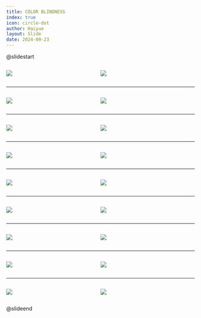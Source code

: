 ```yaml
---
title: COLOR BLINDNESS
index: true
icon: circle-dot
author: Haiyue
layout: Slide
date: 2024-09-23
---
```

 
@slidestart

<div style="display:flex">
<div style="flex:1">

![](https://raw.githubusercontent.com/yclord/reading/refs/heads/master/english/Level-Q/COLOR%20BLINDNESS/001.webp)
</div>
<div style="flex:1">

![](https://raw.githubusercontent.com/yclord/reading/refs/heads/master/english/Level-Q/COLOR%20BLINDNESS/002.webp)
</div>
</div>

---

<div style="display:flex">
<div style="flex:1">

![](https://raw.githubusercontent.com/yclord/reading/refs/heads/master/english/Level-Q/COLOR%20BLINDNESS/003.webp)
</div>
<div style="flex:1">

![](https://raw.githubusercontent.com/yclord/reading/refs/heads/master/english/Level-Q/COLOR%20BLINDNESS/004.webp)
</div>
</div>

---

<div style="display:flex">
<div style="flex:1">

![](https://raw.githubusercontent.com/yclord/reading/refs/heads/master/english/Level-Q/COLOR%20BLINDNESS/005.webp)
</div>
<div style="flex:1">

![](https://raw.githubusercontent.com/yclord/reading/refs/heads/master/english/Level-Q/COLOR%20BLINDNESS/006.webp)
</div>
</div>

---

<div style="display:flex">
<div style="flex:1">

![](https://raw.githubusercontent.com/yclord/reading/refs/heads/master/english/Level-Q/COLOR%20BLINDNESS/007.webp)
</div>
<div style="flex:1">

![](https://raw.githubusercontent.com/yclord/reading/refs/heads/master/english/Level-Q/COLOR%20BLINDNESS/008.webp)
</div>
</div>

---

<div style="display:flex">
<div style="flex:1">

![](https://raw.githubusercontent.com/yclord/reading/refs/heads/master/english/Level-Q/COLOR%20BLINDNESS/009.webp)
</div>
<div style="flex:1">

![](https://raw.githubusercontent.com/yclord/reading/refs/heads/master/english/Level-Q/COLOR%20BLINDNESS/010.webp)
</div>
</div>

---

<div style="display:flex">
<div style="flex:1">

![](https://raw.githubusercontent.com/yclord/reading/refs/heads/master/english/Level-Q/COLOR%20BLINDNESS/011.webp)
</div>
<div style="flex:1">

![](https://raw.githubusercontent.com/yclord/reading/refs/heads/master/english/Level-Q/COLOR%20BLINDNESS/012.webp)
</div>
</div>

---

<div style="display:flex">
<div style="flex:1">

![](https://raw.githubusercontent.com/yclord/reading/refs/heads/master/english/Level-Q/COLOR%20BLINDNESS/013.webp)
</div>
<div style="flex:1">

![](https://raw.githubusercontent.com/yclord/reading/refs/heads/master/english/Level-Q/COLOR%20BLINDNESS/014.webp)
</div>
</div>

---

<div style="display:flex">
<div style="flex:1">

![](https://raw.githubusercontent.com/yclord/reading/refs/heads/master/english/Level-Q/COLOR%20BLINDNESS/015.webp)
</div>
<div style="flex:1">

![](https://raw.githubusercontent.com/yclord/reading/refs/heads/master/english/Level-Q/COLOR%20BLINDNESS/016.webp)
</div>
</div>

---

<div style="display:flex">
<div style="flex:1">

![](https://raw.githubusercontent.com/yclord/reading/refs/heads/master/english/Level-Q/COLOR%20BLINDNESS/017.webp)
</div>
<div style="flex:1">

![](https://raw.githubusercontent.com/yclord/reading/refs/heads/master/english/Level-Q/COLOR%20BLINDNESS/018.webp)
</div>
</div>

@slideend